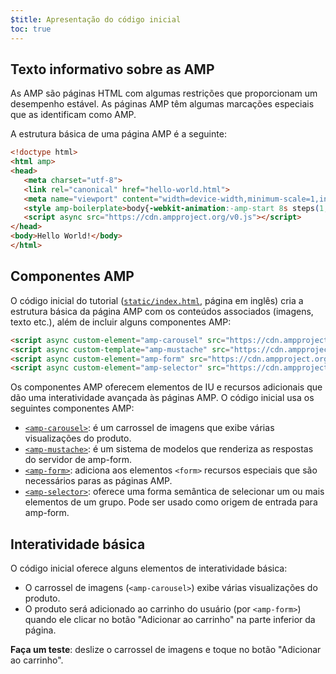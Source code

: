 ```yaml
---
$title: Apresentação do código inicial
toc: true
---
```




## Texto informativo sobre as AMP
As AMP são páginas HTML com algumas restrições que proporcionam um desempenho estável. As páginas AMP têm algumas marcações especiais que as identificam como AMP.

A estrutura básica de uma página AMP é a seguinte:

```html
<!doctype html>
<html amp>
<head>
   <meta charset="utf-8">
   <link rel="canonical" href="hello-world.html">
   <meta name="viewport" content="width=device-width,minimum-scale=1,initial-scale=1">
   <style amp-boilerplate>body{-webkit-animation:-amp-start 8s steps(1,end) 0s 1 normal both;-moz-animation:-amp-start 8s steps(1,end) 0s 1 normal both;-ms-animation:-amp-start 8s steps(1,end) 0s 1 normal both;animation:-amp-start 8s steps(1,end) 0s 1 normal both}@-webkit-keyframes -amp-start{from{visibility:hidden}to{visibility:visible}}@-moz-keyframes -amp-start{from{visibility:hidden}to{visibility:visible}}@-ms-keyframes -amp-start{from{visibility:hidden}to{visibility:visible}}@-o-keyframes -amp-start{from{visibility:hidden}to{visibility:visible}}@keyframes -amp-start{from{visibility:hidden}to{visibility:visible}}</style><noscript><style amp-boilerplate>body{-webkit-animation:none;-moz-animation:none;-ms-animation:none;animation:none}</style></noscript>
   <script async src="https://cdn.ampproject.org/v0.js"></script>
</head>
<body>Hello World!</body>
</html>
```

## Componentes AMP

O código inicial do tutorial ([`static/index.html`](https://github.com/googlecodelabs/advanced-interactivity-in-amp/blob/master/static/index.html), página em inglês) cria a estrutura básica da página AMP com os conteúdos associados (imagens, texto etc.), além de incluir alguns componentes AMP:

```html
<script async custom-element="amp-carousel" src="https://cdn.ampproject.org/v0/amp-carousel-0.1.js"></script>
<script async custom-template="amp-mustache" src="https://cdn.ampproject.org/v0/amp-mustache-0.1.js"></script>
<script async custom-element="amp-form" src="https://cdn.ampproject.org/v0/amp-form-0.1.js"></script>
<script async custom-element="amp-selector" src="https://cdn.ampproject.org/v0/amp-selector-0.1.js"></script>
```

Os componentes AMP oferecem elementos de IU e recursos adicionais que dão uma interatividade avançada às páginas AMP. O código inicial usa os seguintes componentes AMP:

- [`<amp-carousel>`](/pt_br/docs/reference/components/amp-carousel.html): é um carrossel de imagens que exibe várias visualizações do produto.
- [`<amp-mustache>`](/pt_br/docs/reference/components/amp-mustache.html): é um sistema de modelos que renderiza as respostas do servidor de amp-form.
- [`<amp-form>`](/pt_br/docs/reference/components/amp-form.html): adiciona aos elementos `<form>` recursos especiais que são necessários paras as páginas AMP.
- [`<amp-selector>`](/pt_br/docs/reference/components/amp-form.html): oferece uma forma semântica de selecionar um ou mais elementos de um grupo. Pode ser usado como origem de entrada para amp-form.

## Interatividade básica

O código inicial oferece alguns elementos de interatividade básica:

- O carrossel de imagens (`<amp-carousel>`) exibe várias visualizações do produto.
- O produto será adicionado ao carrinho do usuário (por `<amp-form>`) quando ele clicar no botão "Adicionar ao carrinho" na parte inferior da página.


**Faça um teste**: deslize o carrossel de imagens e toque no botão "Adicionar ao carrinho".
